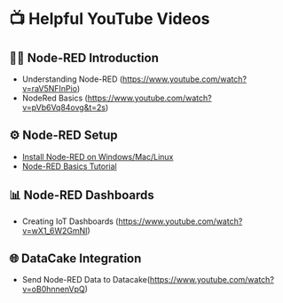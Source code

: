 # 📺 Helpful YouTube Videos

## 🧑‍💻 Node-RED Introduction
- Understanding Node-RED (https://www.youtube.com/watch?v=raV5NFInPio)
- NodeRed Basics (https://www.youtube.com/watch?v=pVb6Vq84ovg&t=2s)

## ⚙️ Node-RED Setup
- [Install Node-RED on Windows/Mac/Linux](https://www.youtube.com/watch?v=N-pmFf0vLHg)
- [Node-RED Basics Tutorial](https://www.youtube.com/watch?v=ksGeUDGI3dk)

## 📊 Node-RED Dashboards
- Creating IoT Dashboards (https://www.youtube.com/watch?v=wX1_6W2GmNI)

## 🌐 DataCake Integration
- Send Node-RED Data to Datacake(https://www.youtube.com/watch?v=oB0hnnenVpQ)
